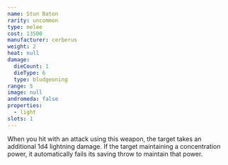 ```yaml
---
name: Stun Baton
rarity: uncommon
type: melee
cost: 13500
manufacturer: cerberus
weight: 2
heat: null
damage:
  dieCount: 1
  dieType: 6
  type: bludgeoning
range: 5
image: null
andromeda: false
properties:
  - light
slots: 1
---
```

When you hit with an attack using this weapon, the target takes an additional 1d4 lightning damage. 
If the target maintaining a concentration power, it automatically fails its saving throw to maintain 
that power.